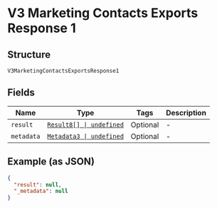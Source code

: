 
# V3 Marketing Contacts Exports Response 1

## Structure

`V3MarketingContactsExportsResponse1`

## Fields

| Name | Type | Tags | Description |
|  --- | --- | --- | --- |
| `result` | [`Result8[] \| undefined`](../../doc/models/result-8.md) | Optional | - |
| `metadata` | [`Metadata3 \| undefined`](../../doc/models/metadata-3.md) | Optional | - |

## Example (as JSON)

```json
{
  "result": null,
  "_metadata": null
}
```

